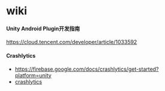 # wiki

#### Unity Android Plugin开发指南
https://cloud.tencent.com/developer/article/1033592

#### Crashlytics
- https://firebase.google.com/docs/crashlytics/get-started?platform=unity
- [crashlytics](https://firebase.google.com/docs/crashlytics/get-started?platform=unity)
